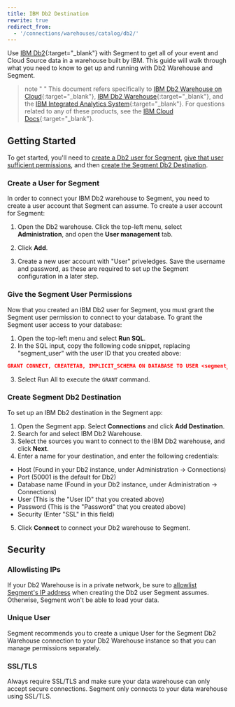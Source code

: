 ```yaml
---
title: IBM Db2 Destination
rewrite: true
redirect_from:
  - '/connections/warehouses/catalog/db2/'
---
```


Use [IBM Db2](https://www.ibm.com/analytics/us/en/db2/){:target="_blank"} with Segment to get
all of your event and Cloud Source data in a warehouse built by IBM. This
guide will walk through what you need to know to get up and running with Db2
Warehouse and Segment.

> note " "
> This document refers specifically to [IBM Db2 Warehouse on Cloud](https://www.ibm.com/cloud/db2-warehouse-on-cloud){:target="_blank"}, [IBM Db2 Warehouse](https://www.ibm.com/analytics/db2){:target="_blank"}, and the [IBM Integrated Analytics System](https://www.ibm.com/products/integrated-analytics-system){:target="_blank"}. For questions related to any of these products, see the [IBM Cloud Docs](https://cloud.ibm.com/docs){:target="_blank"}.

## Getting Started

To get started, you'll need to [create a Db2 user for Segment](#create-a-user-for-segment), [give that user sufficient permissions](#give-the-segment-user-permissions), and then [create the Segment Db2 Destination](#create-segment-db2-destination).

### Create a User for Segment

In order to connect your IBM Db2 warehouse to Segment, you need to create a user account that Segment can assume. To create a user account for Segment:

1. Open the Db2 warehouse. Click the top-left menu, select **Administration**, and open the **User management** tab.

2. Click **Add**.

3. Create a new user account with "User" priveledges. Save the username and password, as these are required to set up the Segment configuration in a later step.

### Give the Segment User Permissions

Now that you created an IBM Db2 user for Segment, you must grant the Segment user permission to connect to your database. To grant the Segment user access to your database: 
1. Open the top-left menu and select **Run SQL**. 
2. In the SQL input, copy the following code snippet, replacing "segment_user" with the user ID that you created above:
  ```json
  GRANT CONNECT, CREATETAB, IMPLICIT_SCHEMA ON DATABASE TO USER <segment_user>
  ```
3. Select Run All to execute the `GRANT` command.

### Create Segment Db2 Destination

To set up an IBM Db2 destination in the Segment app:

1. Open the Segment app. Select **Connections** and click **Add Destination**. 
2. Search for and select IBM Db2 Warehouse.
3. Select the sources you want to connect to the IBM Db2 warehouse, and click **Next**.
4. Enter a name for your destination, and enter the following credentials:
  - Host (Found in your Db2 instance, under Administration → Connections)
  - Port (50001 is the default for Db2)
  - Database name (Found in your Db2 instance, under Administration → Connections)
  - User (This is the "User ID" that you created above)
  - Password (This is the "Password" that you created above)
  - Security (Enter "SSL" in this field)
5. Click **Connect** to connect your Db2 warehouse to Segment.

## Security

### Allowlisting IPs

If your Db2 Warehouse is in a private network, be sure to [allowlist Segment's IP address](/docs/connections/storage/warehouses/faq/#which-ips-should-i-allowlist) when creating the Db2 user Segment assumes. Otherwise, Segment won't be able to load your data.

### Unique User

Segment recommends you to create a unique User for the Segment Db2 Warehouse connection to your Db2 Warehouse instance so that you can manage permissions separately.

### SSL/TLS
Always require SSL/TLS and make sure your data warehouse can only accept secure connections. Segment only connects to your data warehouse using SSL/TLS.
